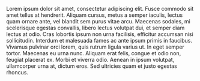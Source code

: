 Lorem ipsum dolor sit amet, consectetur adipiscing elit. Fusce commodo sit amet tellus at hendrerit. Aliquam cursus, metus a semper iaculis, lectus quam ornare ante, vel blandit sem purus vitae arcu. Maecenas sodales, mi scelerisque egestas convallis, libero lectus volutpat dui, et semper diam lectus at odio. Cras lobortis ipsum non urna facilisis, efficitur accumsan nisi sollicitudin. Interdum et malesuada fames ac ante ipsum primis in faucibus. Vivamus pulvinar orci lorem, quis rutrum ligula varius ut. In eget semper tortor. Maecenas eu urna nunc. Aliquam erat felis, congue et odio non, feugiat placerat ex. Morbi et viverra odio. Aenean in ipsum volutpat, ullamcorper urna at, dictum eros. Sed ultricies quam et justo egestas rhoncus. 
